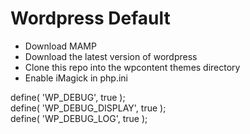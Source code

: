 # Wordpress Default

- Download MAMP
- Download the latest version of wordpress
- Clone this repo into the wpcontent themes directory
- Enable iMagick in php.ini

define( 'WP_DEBUG', true );  
define( 'WP_DEBUG_DISPLAY', true );  
define( 'WP_DEBUG_LOG', true );
